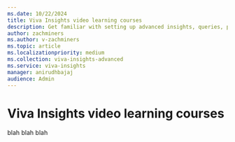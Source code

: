 ```yaml
---
ms.date: 10/22/2024
title: Viva Insights video learning courses
description: Get familiar with setting up advanced insights, queries, partitions, and more through these video trainings.
author: zachminers
ms.author: v-zachminers
ms.topic: article
ms.localizationpriority: medium
ms.collection: viva-insights-advanced
ms.service: viva-insights
manager: anirudhbajaj
audience: Admin
---
```


# Viva Insights video learning courses

blah blah blah 